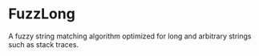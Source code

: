 # FuzzLong
A fuzzy string matching algorithm optimized for long and arbitrary strings such as stack traces.
